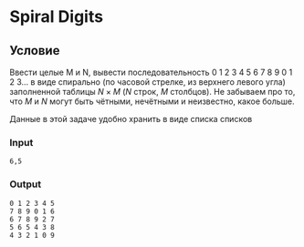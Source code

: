 # Spiral Digits

## Условие

Ввести целые M и N, вывести последовательность $0$ $1$ $2$ $3$ $4$ $5$ $6$ $7$ $8$ $9$ $0$ $1$ $2$ $3 \dots$ в виде спирально (по часовой стрелке, из верхнего левого угла) заполненной таблицы $N \times M$ ($N$ строк, $M$ столбцов). Не забываем про то, что $M$ и $N$ могут быть чётными, нечётными и неизвестно, какое больше.

Данные в этой задаче удобно хранить в виде списка списков

### Input

```
6,5
```

### Output

```
0 1 2 3 4 5
7 8 9 0 1 6
6 7 8 9 2 7
5 6 5 4 3 8
4 3 2 1 0 9
```
